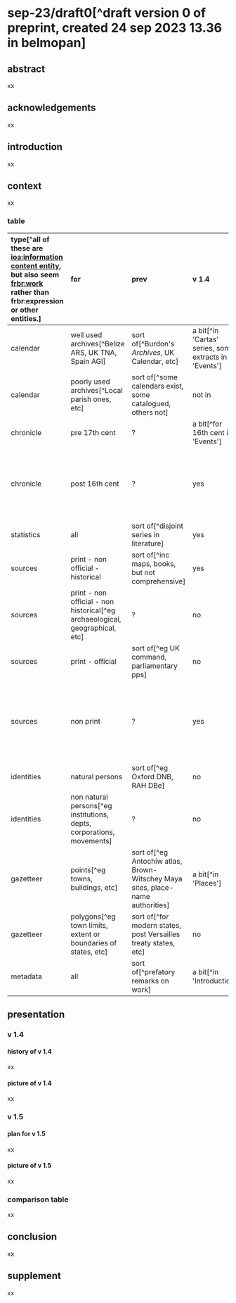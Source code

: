 # sep-23/draft0[^draft version 0 of preprint, created 24 sep 2023 13.36 in belmopan]

## abstract
xx

## acknowledgements
xx

## introduction
xx

## context
xx
### table
| type[^all of these are [ioa:information content entity](http://purl.obolibrary.org/obo/IAO_0000030), but also seem [frbr:work](https://www.ifla.org/references/best-practice-for-national-bibliographic-agencies-in-a-digital-age/resource-description-and-standards/bibliographic-control/functional-requirements-the-frbr-family-of-models/functional-requirements-for-bibliographic-records-frbr/) rather than frbr:expression or other entities.] | for | prev | v 1.4 | notes |
|:--|:--|:--|:--|:--|
| calendar | well used archives[^Belize ARS, UK TNA, Spain AGI] | sort of[^Burdon's *Archives*, UK Calendar, etc] | a bit[^in 'Cartas' series, some extracts in 'Events'] | - |
| calendar | poorly used archives[^Local parish ones, etc] | sort of[^some calendars exist, some catalogued, others not] | not in | - |
| chronicle | pre 17th cent | ? | a bit[^for 16th cent in 'Events'] | - |
| chronicle | post 16th cent | ? | yes | but possy not up to par[^eg has no coding info] |
| statistics | all | sort of[^disjoint series in literature] | yes | but not up to par |
| sources | print - non official - historical | sort of[^inc maps, books, but not comprehensive] | yes | but not up to par |
| sources | print - non official - non historical[^eg archaeological, geographical, etc] | ? | no | - |
| sources | print - official | sort of[^eg UK command, parliamentary pps] | no | - |
| sources | non print | ? | yes | but possy not up to par[^eg no info on how this list built] |
| identities | natural persons | sort of[^eg Oxford DNB, RAH DBe] | no | - |
| identities | non natural persons[^eg institutions, depts, corporations, movements] | ? | no | - |
| gazetteer | points[^eg towns, buildings, etc] | sort of[^eg Antochiw atlas, Brown-Witschey Maya sites, place-name authorities] | a bit[^in 'Places'] | - |
| gazetteer | polygons[^eg town limits, extent or boundaries of states, etc] | sort of[^for modern states, post Versailles treaty states, etc] | no | - |
| metadata | all | sort of[^prefatory remarks on work] | a bit[^in 'Introduction'] | - |

## presentation
### v 1.4
#### history of v 1.4
xx

#### picture of v 1.4
xx

### v 1.5
#### plan for v 1.5
xx

#### picture of v 1.5
xx

### comparison table
xx

## conclusion
xx

## supplement
xx
